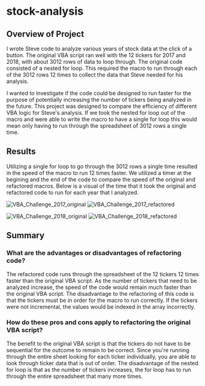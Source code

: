 # stock-analysis

## Overview of Project
I wrote Steve code to analyze various years of stock data at the click of a button. The original VBA script ran well with the 12 tickers for 2017 and 2018, with about 3012 rows of data to loop through. The original code consisted of a nested for loop. This required the macro to run through each of the 3012 rows 12 times to collect the data that Steve needed for his analysis.

I wanted to investigate if the code could be designed to run faster for the purpose of potentially increasing the number of tickers being analyzed in the future. This project was designed to compare the efficiency of different VBA logic for Steve's analysis. If we took the nested for loop out of the macro and were able to write the macro to have a single for loop this would mean only having to run through the spreadsheet of 3012 rows a single time. 
## Results
Utilizing a single for loop to go through the 3012 rows a single time resulted in the speed of the macro to run 12 times faster. We utilized a timer at the begining and the end of the code to compare the speed of the original and refactored macros. Below is a visual of the time that it took the original and refactored code to run for each year that I analyzed.

![VBA_Challenge_2017_original](https://user-images.githubusercontent.com/64506842/94330506-229c8f00-ff7a-11ea-84d4-b6b059371a56.PNG)
![VBA_Challenge_2017_refactored](https://user-images.githubusercontent.com/64506842/94330509-23352580-ff7a-11ea-92bd-0a5177e5a04a.PNG)

![VBA_Challenge_2018_original](https://user-images.githubusercontent.com/64506842/94330510-23cdbc00-ff7a-11ea-8e42-d2377cb2ce54.PNG)
![VBA_Challenge_2018_refactored](https://user-images.githubusercontent.com/64506842/94330511-24665280-ff7a-11ea-8fa4-097bed40a160.PNG)

## Summary
### What are the advantages or disadvantages of refactoring code?
The refactored code runs through the spreadsheet of the 12 tickers 12 times faster than the original VBA script. As the number of tickers that need to be analyzed increase, the speed of the code would remain much faster than the original VBA script. The disadvantage to the refactoring of this code is that the tickers must be in order for the macro to run correctly.  If the tickers were not incremental, the values would be indexed in the array incorrectly. 
### How do these pros and cons apply to refactoring the original VBA script?
The benefit to the original VBA script is that the tickers do not have to be sequential for the outcome to remain to be correct. Since you're running through the entire sheet looking for each ticker individually, you are able to look through ticker data that is out of order. 
The disadvantage of the nested for loop is that as the number of tickers increases, the for loop has to run through the entire spreadsheet that many  more times.
